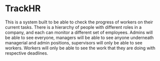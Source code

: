 # TrackHR

This is a system built to be able to check the progress of workers on their current tasks. 
There is a hierarchy of people with different roles in a company, and each can monitor a different set
of employees. Admins will be able to see everyone, managers will be able to see anyone underneath
managerial and admin positions, supervisors will only be able to see workers. Workers will only
be able to see the work that they are doing with respective deadlines.
